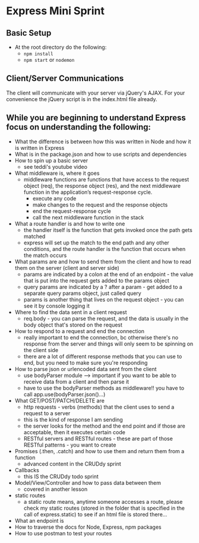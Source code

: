 # Express Mini Sprint

## Basic Setup

* At the root directory do the following:
  - `npm install`
  - `npm start` or `nodemon`

## Client/Server Communications
  The client will communicate with your server via jQuery's AJAX. For your convenience the jQuery script is in the index.html file already.

## While you are beginning to understand Express focus on understanding the following:

* What the difference is between how this was written in Node and how it is written in Express
* What is in the package.json and how to use scripts and dependencies
* How to spin up a basic server
  * see teddi's youtube video
* What middleware is, where it goes
  * middleware functions are functions that have access to the request object (req), the response object (res), and the next middleware function in the application’s request-response cycle.
    * execute any code
    * make changes to the request and the response objects
    * end the request-response cycle
    * call the next middleware function in the stack
* What a route handler is and how to write one
  * the handler itself is the function that gets invoked once the path gets matched
  * express will set up the match to the end path and any other conditions, and the route handler is the function that occurs when the match occurs
* What params are and how to send them from the client and how to read them on the server (client and server side)
  * params are indicated by a colon at the end of an endpoint - the value that is put into the request gets added to the params object
  * query params are indicated by a ? after a param - get added to a separate query params object, just called query
  * params is another thing that lives on the request object - you can see it by console logging it
* Where to find the data sent in a client request
  * req.body - you can parse the request, and the data is usually in the body object that's stored on the request
* How to respond to a request and end the connection
  * really important to end the connection, bc otherwise there's no response from the server and things will only seem to be spinning on the client side
  * there are a lot of different response methods that you can use to end, but you need to make sure you're responding
* How to parse json or urlencoded data sent from the client
  * use bodyParser module --> important if you want to be able to receive data from a client and then parse it
  * have to use the bodyParser methods as middleware!! you have to call app.use(bodyParser.json()...)
* What GET/POST/PATCH/DELETE are
  * http requests - verbs (methods) that the client uses to send a request to a server
  * this is the kind of response I am sending
  * the server looks for the method and the end point and if those are acceptable, then it executes certain code
  * RESTful servers and RESTful routes - these are part of those RESTful patterns - you want to create
* Promises (.then, .catch) and how to use them and return them from a function
  * advanced content in the CRUDdy sprint
* Callbacks
  * this IS the CRUDdy todo sprint
* Model/View/Controller and how to pass data between them
  * covered in another lesson
* static routes
  * a static route means, anytime someone accesses a route, please check my static routes (stored in the folder that is specified in the call of express.static) to see if an html file is stored there...
* What an endpoint is
* How to traverse the docs for Node, Express, npm packages
* How to use postman to test your routes

